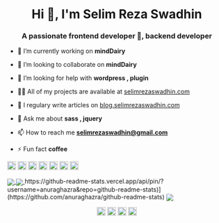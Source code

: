 
<h1 align="center">Hi 👋, I'm Selim Reza Swadhin</h1>
<h3 align="center">A passionate frontend developer 👋, backend developer</h3>

- 🔭 I’m currently working on **mindDairy**

- 👯 I’m looking to collaborate on **mindDairy**

- 🤔 I’m looking for help with **wordpress , plugin**

- 👨‍💻 All of my projects are available at [selimrezaswadhin.com](selimrezaswadhin.com)

- 📝 I regulary write articles on [blog.selimrezaswadhin.com](blog.selimrezaswadhin.com)

- 💬 Ask me about **sass , jquery**

- 📫 How to reach me **selimrezaswadhin@gmail.com**

- ⚡ Fun fact **coffee**

<p align="left">
 <img src="https://devicons.github.io/devicon/devicon.git/icons/c/c-original.svg" alt="c" width="20" height="20"/>
 <img src="https://devicons.github.io/devicon/devicon.git/icons/javascript/javascript-original.svg" alt="javascript" width="20" height="20"/>
 <img src="https://devicons.github.io/devicon/devicon.git/icons/laravel/laravel-plain-wordmark.svg" alt="laravel" width="20" height="20"/>
 <img src="https://devicons.github.io/devicon/devicon.git/icons/php/php-original.svg" alt="php" width="20" height="20"/> 
 <img src="https://devicons.github.io/devicon/devicon.git/icons/python/python-original-wordmark.svg" alt="python" width="20" height="20"/>
 <img src="https://cdn.jsdelivr.net/npm/simple-icons@3.1.0/icons/flutter.svg" alt="flutter" width="20" height="20"/>
 <img src="https://cdn.jsdelivr.net/npm/simple-icons@3.1.0/icons/dart.svg" alt="dart" width="20" height="20"/>
</p>

<a href="https://github.com/Selim-Reza-Swadhin">
  <img align="center" src="https://github-readme-stats.vercel.app/api/top-langs/?username=Selim-Reza-Swadhin&theme=merko&show_icon=true" />
</a>
<a href="https://github.com/Selim-Reza-Swadhin">
 <img align="center" src="https://github-readme-stats.vercel.app/api?username=Selim-Reza-Swadhin&theme=highcontrast&show_icons=true"/>
</a>
https://github-readme-stats.vercel.app/api/pin/?username=anuraghazra&repo=github-readme-stats)](https://github.com/anuraghazra/github-readme-stats)
<a href="https://github.com/Selim-Reza-Swadhin">
 <img align="center" src="https://github-readme-stats.vercel.app/api?username=Selim-Reza-Swadhin&repo=github-readme-stats&theme=highcontrast&show_icons=true"/>
</a>

<p align="center">
<a href="https://twitter.com/" target="blank"><img align="center" src="https://cdn.jsdelivr.net/npm/simple-icons@3.0.1/icons/twitter.svg" alt="Selim-Reza-Swadhin" height="20" width="20" /></a>
<a href="https://linkedin.com/in/" target="blank"><img align="center" src="https://cdn.jsdelivr.net/npm/simple-icons@3.0.1/icons/linkedin.svg" alt="Selim-Reza-Swadhin" height="20" width="20" /></a>
<a href="https://fb.com/" target="blank"><img align="center" src="https://cdn.jsdelivr.net/npm/simple-icons@3.0.1/icons/facebook.svg" alt="Selim-Reza-Swadhin" height="20" width="20" /></a>
<a href="https://instagram.com/" target="blank"><img align="center" src="https://cdn.jsdelivr.net/npm/simple-icons@3.0.1/icons/instagram.svg" alt="Selim-Reza-Swadhin" height="20" width="20" /></a>
</p>

